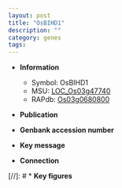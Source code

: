 ```yaml
---
layout: post
title: "OsBIHD1"
description: ""
category: genes
tags: 
---
```


* **Information**  
    + Symbol: OsBIHD1  
    + MSU: [LOC_Os03g47740](http://rice.uga.edu/cgi-bin/ORF_infopage.cgi?orf=LOC_Os03g47740)  
    + RAPdb: [Os03g0680800](http://rapdb.dna.affrc.go.jp/viewer/gbrowse_details/irgsp1?name=Os03g0680800)  

* **Publication**  

* **Genbank accession number**  

* **Key message**  

* **Connection**  

[//]: # * **Key figures**  


